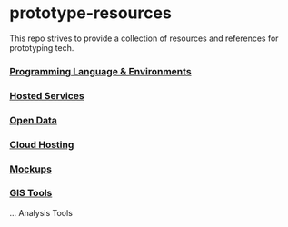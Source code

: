 # prototype-resources
This repo strives to provide a collection of resources and references for prototyping tech. 

### [Programming Language & Environments](https://github.com/RoaringForkTech/prototype-resources/blob/master/languages.md)

### [Hosted Services](https://github.com/RoaringForkTech/prototype-resources/blob/master/hosted-services.md)

### [Open Data](https://github.com/RoaringForkTech/prototype-resources/blob/master/open-data.md)

### [Cloud Hosting](https://github.com/RoaringForkTech/prototype-resources/blob/master/cloud-hosting.md)

### [Mockups](https://github.com/RoaringForkTech/prototype-resources/blob/master/mockup-prototyping.md)

### [GIS Tools](https://github.com/RoaringForkTech/prototype-resources/blob/master/gis-tools.md)

... Analysis Tools
